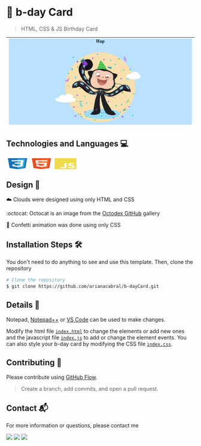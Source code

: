 # :birthday: b-day Card
>  HTML, CSS &amp; JS Birthday Card

| [<img src="demo/demo_bday.gif" width="100%;"/>](demo/demo_bday.gif) | 
| :---: |

## Technologies and Languages 💻

<div style="display: inline_block">
  <img align="center" alt="CSS" height="30" width="60" src="https://raw.githubusercontent.com/devicons/devicon/master/icons/css3/css3-original.svg">
  <img align="center" alt="HTML" height="30" width="60" src="https://raw.githubusercontent.com/devicons/devicon/master/icons/html5/html5-original.svg">
  <img align="center" alt="Js" height="30" width="60" src="https://raw.githubusercontent.com/devicons/devicon/master/icons/javascript/javascript-plain.svg">
</div> 

## Design :art:

:cloud: Clouds were designed using only HTML and CSS

:octocat: Octocat is an image from the [Octodex GitHub](https://octodex.github.com/) gallery

:tada: Confetti animation was done using only CSS

## Installation Steps 🛠️

You don't need to do anything to see and use this template. Then, clone the repository

```bash
# Clone the repository
$ git clone https://github.com/arianacabral/b-dayCard.git
```

## Details 🔭

Notepad, [Notepad++](https://notepad-plus-plus.org/) or [VS Code](https://code.visualstudio.com/) can be used to make changes.

Modify the html file [``index.html``](https://github.com/arianacabral/notes/blob/main/index.html) to change the elements or add new ones and the javascript file [``index.js``](https://github.com/arianacabral/notes/blob/main/index.js) to add or change the element events. You can also style your b-day card by modifying the CSS file  [``index.css``](https://github.com/arianacabral/notes/blob/main/index.css).

## Contributing 🍰

Please contribute using [GitHub Flow](https://guides.github.com/introduction/flow). 

> Create a branch, add commits, and open a pull request. 

## Contact 📬

For more information or questions, please contact me

<div> 
  <a href="https://github.com/arianacabral" target="_blank"><img src="https://img.shields.io/badge/GitHub-100000?style=for-the-badge&logo=github&logoColor=skyblue" target="_blank"></a>
  <a href = "mailto:arianacabral57@ufu.br"><img src="https://img.shields.io/badge/-UFU-%23337?style=for-the-badge&logo=gmail&logoColor=white" target="_blank"></a>
  <a href="https://discord.gg/RTXE2NMVSA" target="_blank"><img src="https://img.shields.io/badge/Discord-7289DA?style=for-the-badge&logo=discord&logoColor=white" target="_blank"></a> 
</div>
